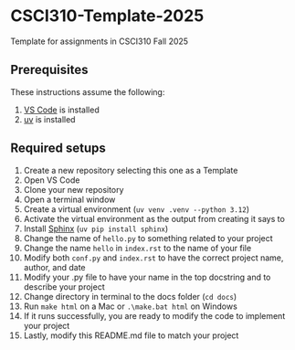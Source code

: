 # CSCI310-Template-2025
Template for assignments in CSCI310 Fall 2025

## Prerequisites
These instructions assume the following:
1. [VS Code](https://code.visualstudio.com/download) is installed
1. [uv](https://docs.astral.sh/uv/) is installed

## Required setups
1. Create a new repository selecting this one as a Template
1. Open VS Code
1. Clone your new repository
1. Open a terminal window
1. Create a virtual environment (`uv venv .venv --python 3.12`)
1. Activate the virtual environment as the output from creating it says to
1. Install [Sphinx](https://www.sphinx-doc.org/en/master/) (`uv pip install sphinx`)
1. Change the name of `hello.py` to something related to your project
1. Change the name `hello` in `index.rst` to the name of your file
1. Modify both `conf.py` and `index.rst` to have the correct project name, author, and date
1. Modify your .py file to have your name in the top docstring and to describe your project
1. Change directory in terminal to the docs folder (`cd docs`)
1. Run `make html` on a Mac or `.\make.bat html` on Windows
1. If it runs successfully, you are ready to modify the code to implement your project
1. Lastly, modify this README.md file to match your project